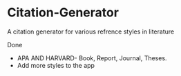 # Citation-Generator
A citation generator for various refrence styles in literature

Done 
*   APA AND HARVARD- Book, Report, Journal, Theses.
* Add more styles to the app
